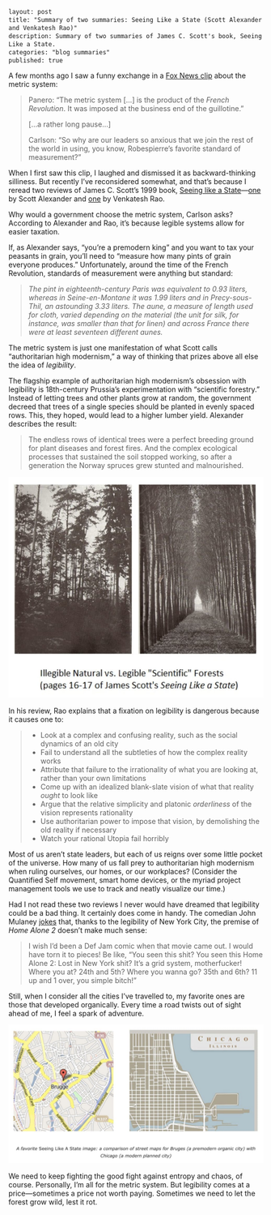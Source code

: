 ```
layout: post
title: "Summary of two summaries: Seeing Like a State (Scott Alexander and Venkatesh Rao)"
description: Summary of two summaries of James C. Scott's book, Seeing Like a State.
categories: "blog summaries"
published: true
```

A few months ago I saw a funny exchange in a [Fox News clip](https://twitter.com/brianklaas/status/1137059735868493826) about the metric system:

> Panero: “The metric system […] is the product of the *French Revolution*. It was imposed at the business end of the guillotine.”
>
> [...a rather long pause...]
>
> Carlson: “So why are our leaders so anxious that we join the rest of the world in using, you know, Robespierre’s favorite standard of measurement?”

When I first saw this clip, I laughed and dismissed it as backward-thinking silliness. But recently I’ve reconsidered somewhat, and that’s because I reread two reviews of James C. Scott’s 1999 book, [Seeing like a State](https://www.amazon.com/Seeing-like-State-Certain-Condition/dp/0300078153/ref=as_li_ss_tl?ie=UTF8&qid=1489636888&sr=8-1&keywords=seeing+like+a+state&linkCode=ll1&tag=slatestarcode-20&linkId=198e8051cd9d4c8c0cf118b6fd16f751)—[one](https://slatestarcodex.com/2017/03/16/book-review-seeing-like-a-state/) by Scott Alexander and [one](https://www.ribbonfarm.com/2010/07/26/a-big-little-idea-called-legibility/) by Venkatesh Rao.

Why would a government choose the metric system, Carlson asks? According to Alexander and Rao, it’s because legible systems allow for easier taxation. 

If, as Alexander says, “you’re a premodern king” and you want to tax your peasants in grain, you’ll need to “measure how many pints of grain everyone produces.” Unfortunately, around the time of the French Revolution, standards of measurement were anything but standard:

> *The pint in eighteenth-century Paris was equivalent to 0.93 liters, whereas in Seine-en-Montane it was 1.99 liters and in Precy-sous-Thil, an astounding 3.33 liters. The aune, a measure of length used for cloth, varied depending on the material (the unit for silk, for instance, was smaller than that for linen) and across France there were at least seventeen different aunes.*

The metric system is just one manifestation of what Scott calls “authoritarian high modernism,” a way of thinking that prizes above all else the idea of *legibility*.

The flagship example of authoritarian high modernism’s obsession with legibility is 18th-century Prussia’s experimentation with “scientific forestry.” Instead of letting trees and other plants grow at random, the government decreed that trees of a single species should be planted in evenly spaced rows. This, they hoped, would lead to a higher lumber yield. Alexander describes the result:

> The endless rows of identical trees were a perfect breeding ground for plant diseases and forest fires. And the complex ecological processes that sustained the soil stopped working, so after a generation the Norway spruces grew stunted and malnourished.

![Natural vs Legible Forests](/assets/img/seeing_like_a_state/forests.png)

In his review, Rao explains that a fixation on legibility is dangerous because it causes one to:

> - Look at a complex and confusing reality, such as the social dynamics of an old city
> - Fail to understand all the subtleties of how the complex reality works
> - Attribute that failure to the irrationality of what you are looking at, rather than your own limitations
> - Come up with an idealized blank-slate vision of what that reality *ought* to look like
> - Argue that the relative simplicity and platonic *orderliness* of the vision represents rationality
> - Use authoritarian power to impose that vision, by demolishing the old reality if necessary
> - Watch your rational Utopia fail horribly

Most of us aren’t state leaders, but each of us reigns over some little pocket of the universe. How many of us fall prey to authoritarian high modernism when ruling ourselves, our homes, or our workplaces? (Consider the Quantified Self movement, smart home devices, or the myriad project management tools we use to track and neatly visualize our time.)

Had I not read these two reviews I never would have dreamed that legibility could be a bad thing. It certainly does come in handy. The comedian John Mulaney [jokes](https://www.netflix.com/ca/title/70298251) that, thanks to the legibility of New York City, the premise of *Home Alone 2* doesn’t make much sense:

> I wish I’d been a Def Jam comic when that movie came out. I would have torn it to pieces! Be like, “You seen this shit? You seen this Home Alone 2: Lost in New York shit? It’s a grid system, motherfucker! Where you at? 24th and 5th? Where you wanna go? 35th and 6th? 11 up and 1 over, you simple bitch!”

Still, when I consider all the cities I’ve travelled to, my favorite ones are those that developed organically. Every time a road twists out of sight ahead of me, I feel a spark of adventure.

![Street maps of Chicago and Bruges](/assets/img/seeing_like_a_state/street_maps.png)

We need to keep fighting the good fight against entropy and chaos, of course. Personally, I’m all for the metric system. But legibility comes at a price—sometimes a price not worth paying. Sometimes we need to let the forest grow wild, lest it rot.